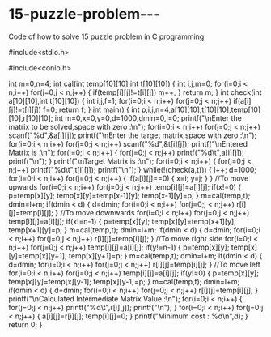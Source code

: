 # 15-puzzle-problem---
Code of how to solve 15 puzzle problem in C programming

#include<stdio.h>

#include<conio.h>

int m=0,n=4;
int cal(int temp[10][10],int t[10][10])
{
int i,j,m=0;
for(i=0;i < n;i++)
for(j=0;j < n;j++)
{
if(temp[i][j]!=t[i][j])
m++;
}
return m;
}
int check(int a[10][10],int t[10][10])
{
int i,j,f=1;
for(i=0;i < n;i++)
for(j=0;j < n;j++)
if(a[i][j]!=t[i][j])
f=0;
return f;
}
int main()
{
int p,i,j,n=4,a[10][10],t[10][10],temp[10][10],r[10][10];
int m=0,x=0,y=0,d=1000,dmin=0,l=0;
printf("\nEnter the matrix to be solved,space with zero :\n");
for(i=0;i < n;i++)
for(j=0;j < n;j++)
scanf("%d",&a[i][j]);
printf("\nEnter the target matrix,space with zero :\n");
for(i=0;i < n;i++)
for(j=0;j < n;j++)
scanf("%d",&t[i][j]);
printf("\nEntered Matrix is :\n");
for(i=0;i < n;i++)
{
for(j=0;j < n;j++)
printf("%d\t",a[i][j]);
printf("\n");
}
printf("\nTarget Matrix is :\n");
for(i=0;i < n;i++)
{
for(j=0;j < n;j++)
printf("%d\t",t[i][j]);
printf("\n");
}
while(!(check(a,t)))
{
l++;
d=1000;
for(i=0;i < n;i++)
for(j=0;j < n;j++)
{
if(a[i][j]==0)
{
x=i;
y=j;
}
}
//To move upwards
for(i=0;i < n;i++)
for(j=0;j < n;j++)
temp[i][j]=a[i][j];
if(x!=0)
{
p=temp[x][y];
temp[x][y]=temp[x-1][y];
temp[x-1][y]=p;
}
m=cal(temp,t);
dmin=l+m;
if(dmin < d)
{
d=dmin;
for(i=0;i < n;i++)
for(j=0;j < n;j++)
r[i][j]=temp[i][j];
}
//To move downwards
for(i=0;i < n;i++)
for(j=0;j < n;j++)
temp[i][j]=a[i][j];
if(x!=n-1)
{
p=temp[x][y];
temp[x][y]=temp[x+1][y];
temp[x+1][y]=p;
}
m=cal(temp,t);
dmin=l+m;
if(dmin < d)
{
d=dmin;
for(i=0;i < n;i++)
for(j=0;j < n;j++)
r[i][j]=temp[i][j];
}
//To move right side
for(i=0;i < n;i++)
for(j=0;j < n;j++)
temp[i][j]=a[i][j];
if(y!=n-1)
{
p=temp[x][y];
temp[x][y]=temp[x][y+1];
temp[x][y+1]=p;
}
m=cal(temp,t);
dmin=l+m;
if(dmin < d)
{
d=dmin;
for(i=0;i < n;i++)
for(j=0;j < n;j++)
r[i][j]=temp[i][j];
}
//To move left
for(i=0;i < n;i++)
for(j=0;j < n;j++)
temp[i][j]=a[i][j];
if(y!=0)
{
p=temp[x][y];
temp[x][y]=temp[x][y-1];
temp[x][y-1]=p;
}
m=cal(temp,t);
dmin=l+m;
if(dmin < d)
{
d=dmin;
for(i=0;i < n;i++)
for(j=0;j < n;j++)
r[i][j]=temp[i][j];
}
printf("\nCalculated Intermediate Matrix Value :\n");
for(i=0;i < n;i++)
{
for(j=0;j < n;j++)
 printf("%d\t",r[i][j]);
printf("\n");
}
for(i=0;i < n;i++)
for(j=0;j < n;j++)
{
 a[i][j]=r[i][j];
 temp[i][j]=0;
}
printf("Minimum cost : %d\n",d);
}
return 0;
}
